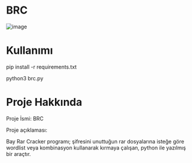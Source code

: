 # BRC
![image](https://github.com/baycpp/BRC/assets/124257665/ab713bd4-4e05-4467-a814-040c39baa271)


# Kullanımı
pip install -r requirements.txt


python3 brc.py


# Proje Hakkında
Proje İsmi: BRC

Proje açıklaması:

Bay Rar Cracker programı; şifresini unuttuğun rar dosyalarına isteğe göre wordlist veya kombinasyon kullanarak kırmaya çalışan, python ile yazılmış bir araçtır.
